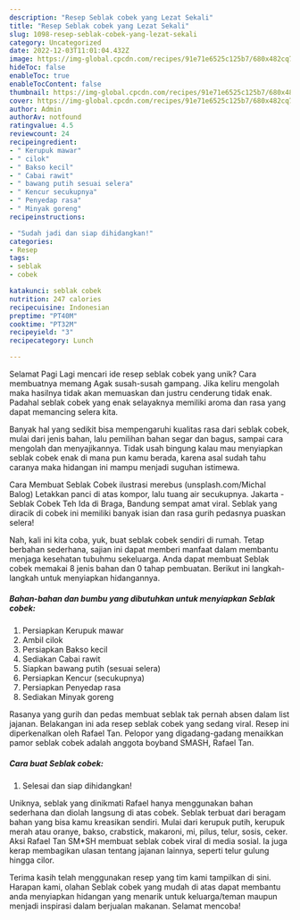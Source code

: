 ```yaml
---
description: "Resep Seblak cobek yang Lezat Sekali"
title: "Resep Seblak cobek yang Lezat Sekali"
slug: 1098-resep-seblak-cobek-yang-lezat-sekali
category: Uncategorized
date: 2022-12-03T11:01:04.432Z
image: https://img-global.cpcdn.com/recipes/91e71e6525c125b7/680x482cq70/seblak-cobek-foto-resep-utama.jpg
hideToc: false
enableToc: true
enableTocContent: false
thumbnail: https://img-global.cpcdn.com/recipes/91e71e6525c125b7/680x482cq70/seblak-cobek-foto-resep-utama.jpg
cover: https://img-global.cpcdn.com/recipes/91e71e6525c125b7/680x482cq70/seblak-cobek-foto-resep-utama.jpg
author: Admin
authorAv: notfound
ratingvalue: 4.5
reviewcount: 24
recipeingredient:
- " Kerupuk mawar"
- " cilok"
- " Bakso kecil"
- " Cabai rawit"
- " bawang putih sesuai selera"
- " Kencur secukupnya"
- " Penyedap rasa"
- " Minyak goreng"
recipeinstructions:

- "Sudah jadi dan siap dihidangkan!"
categories:
- Resep
tags:
- seblak
- cobek

katakunci: seblak cobek 
nutrition: 247 calories
recipecuisine: Indonesian
preptime: "PT40M"
cooktime: "PT32M"
recipeyield: "3"
recipecategory: Lunch

---
```



Selamat Pagi Lagi mencari ide resep seblak cobek yang unik? Cara membuatnya memang Agak susah-susah gampang. Jika keliru mengolah maka hasilnya tidak akan memuaskan dan justru cenderung tidak enak. Padahal seblak cobek yang enak selayaknya memiliki aroma dan rasa yang dapat memancing selera kita.


Banyak hal yang sedikit bisa mempengaruhi kualitas rasa dari seblak cobek, mulai dari jenis bahan, lalu pemilihan bahan segar dan bagus, sampai cara mengolah dan menyajikannya. Tidak usah bingung kalau mau menyiapkan seblak cobek enak di mana pun kamu berada, karena asal sudah tahu caranya maka hidangan ini mampu menjadi suguhan istimewa.

Cara Membuat Seblak Cobek ilustrasi merebus (unsplash.com/Michal Balog) Letakkan panci di atas kompor, lalu tuang air secukupnya. Jakarta - Seblak Cobek Teh Ida di Braga, Bandung sempat amat viral. Seblak yang diracik di cobek ini memiliki banyak isian dan rasa gurih pedasnya puaskan selera!


Nah, kali ini kita coba, yuk, buat seblak cobek sendiri di rumah. Tetap berbahan sederhana, sajian ini dapat memberi manfaat dalam membantu menjaga kesehatan tubuhmu sekeluarga. Anda dapat membuat Seblak cobek memakai 8 jenis bahan dan 0 tahap pembuatan. Berikut ini langkah-langkah untuk menyiapkan hidangannya.

<!--inarticleads1-->

##### Bahan-bahan dan bumbu yang dibutuhkan untuk menyiapkan Seblak cobek:

1. Persiapkan  Kerupuk mawar
1. Ambil  cilok
1. Persiapkan  Bakso kecil
1. Sediakan  Cabai rawit
1. Siapkan  bawang putih (sesuai selera)
1. Persiapkan  Kencur (secukupnya)
1. Persiapkan  Penyedap rasa
1. Sediakan  Minyak goreng


Rasanya yang gurih dan pedas membuat seblak tak pernah absen dalam list jajanan. Belakangan ini ada resep seblak cobek yang sedang viral. Resep ini diperkenalkan oleh Rafael Tan. Pelopor yang digadang-gadang menaikkan pamor seblak cobek adalah anggota boyband SMASH, Rafael Tan. 

<!--inarticleads2-->

##### Cara buat Seblak cobek:


1. Selesai dan siap dihidangkan!

Uniknya, seblak yang dinikmati Rafael hanya menggunakan bahan sederhana dan diolah langsung di atas cobek. Seblak terbuat dari beragam bahan yang bisa kamu kreasikan sendiri. Mulai dari kerupuk putih, kerupuk merah atau oranye, bakso, crabstick, makaroni, mi, pilus, telur, sosis, ceker. Aksi Rafael Tan SM*SH membuat seblak cobek viral di media sosial. Ia juga kerap membagikan ulasan tentang jajanan lainnya, seperti telur gulung hingga cilor. 

Terima kasih telah menggunakan resep yang tim kami tampilkan di sini. Harapan kami, olahan Seblak cobek yang mudah di atas dapat membantu anda menyiapkan hidangan yang menarik untuk keluarga/teman maupun menjadi inspirasi dalam berjualan makanan. Selamat mencoba!

